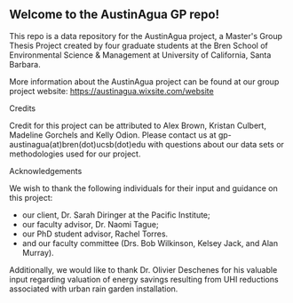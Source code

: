 ## Welcome to the AustinAgua GP repo!
 
This repo is a data repository for the AustinAgua project, a Master's Group Thesis Project created by four graduate students at the Bren School of Environmental Science & Management at University of California, Santa Barbara. 

More information about the AustinAgua project can be found at our group project website: https://austinagua.wixsite.com/website

Credits

Credit for this project can be attributed to Alex Brown, Kristan Culbert, Madeline Gorchels and Kelly Odion. Please contact us at gp-austinagua(at)bren(dot)ucsb(dot)edu with questions about our data sets or methodologies used for our project. 

Acknowledgements

We wish to thank the following individuals for their input and guidance on this project: 
 - our client, Dr. Sarah Diringer at the Pacific Institute; 
 - our faculty advisor, Dr. Naomi Tague; 
 - our PhD student advisor, Rachel Torres. 
 - and our faculty committee (Drs. Bob Wilkinson, Kelsey Jack, and Alan Murray).

Additionally, we would like to thank Dr. Olivier Deschenes for his valuable input regarding valuation of energy savings resulting from UHI reductions associated with urban rain garden installation.  
